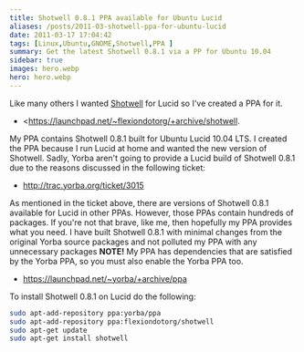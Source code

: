 ```yaml
---
title: Shotwell 0.8.1 PPA available for Ubuntu Lucid
aliases: /posts/2011-03-shotwell-ppa-for-ubuntu-lucid
date: 2011-03-17 17:04:42
tags: [Linux,Ubuntu,GNOME,Shotwell,PPA ]
summary: Get the latest Shotwell 0.8.1 via a PP for Ubuntu 10.04
sidebar: true
images: hero.webp
hero: hero.webp
---
```


Like many others I wanted [Shotwell](http://yorba.org/shotwell/) for Lucid
so I've created a PPA for it.

  * <https://launchpad.net/~flexiondotorg/+archive/shotwell.

My PPA contains Shotwell 0.8.1 built for Ubuntu Lucid 10.04 LTS. I created the
PPA because I run Lucid at home and wanted the new version of Shotwell. Sadly,
Yorba aren't going to provide a Lucid build of Shotwell 0.8.1 due to the
reasons discussed in the following ticket:

  * <http://trac.yorba.org/ticket/3015>

As mentioned in the ticket above, there are versions of Shotwell 0.8.1
available for Lucid in other PPAs. However, those PPAs contain hundreds of
packages. If you're not that brave, like me, then hopefully my PPA provides
what you need. I have built Shotwell 0.8.1 with minimal changes from the
original Yorba source packages and not polluted my PPA with any unnecessary
packages **NOTE!** My PPA has dependencies that are satisfied by the Yorba
PPA, so you must also enable the Yorba PPA too.

  * <https://launchpad.net/~yorba/+archive/ppa>

To install Shotwell 0.8.1 on Lucid do the following:

```bash
sudo apt-add-repository ppa:yorba/ppa
sudo apt-add-repository ppa:flexiondotorg/shotwell
sudo apt-get update
sudo apt-get install shotwell
```
